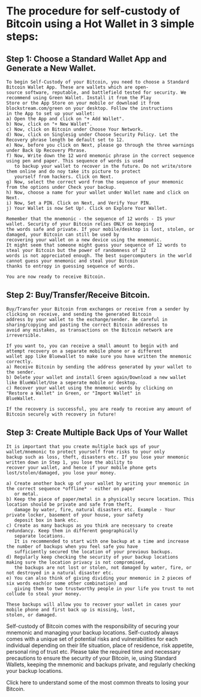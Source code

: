 # The procedure for self-custody of Bitcoin using a Hot Wallet in 3 simple steps:

## Step 1: Choose a Standard Wallet App and Generate a New Wallet.
    To begin Self-Custody of your Bitcoin, you need to choose a Standard Bitcoin Wallet App. These are wallets which are open-
    source software, reputable, and battlefield tested for security. We recommend using Green Wallet. Install it from the Play
    Store or the App Store on your mobile or download it from blockstream.com/green on your desktop. Follow the instructions 
    in the App to set up your wallet:   
    a) Open the App and click on "+ Add Wallet".
    b) Now, click on "+ New Wallet".
    c) Now, click on Bitcoin under Choose Your Network.
    d) Now, click on Singlesig under Choose Security Policy. Let the Recovery phrase length be default set to 12.
    e) Now, before you click on Next, please go through the three warnings under Back Up Recovery Phrase.
    f) Now, Write down the 12 word mnemonic phrase in the correct sequence using pen and paper. This sequence of words is used
       to backup your wallet to recover in the future. Do not write/store them online and do noy take its picture to protect 
       yourself from hackers. Click on Next.
    g) Now, select the correct word from the sequence of your mnemonic from the options under Check your backup.
    h) Now, choose a name for your wallet under Wallet name and click on Next.
    i) Now, Set a PIN. Click on Next, and Verify Your PIN. 
    j) Your Wallet is now Set Up!. Click on Explore Your Wallet.
   
    Remember that the mnemonic - the sequence of 12 words - IS your wallet. Security of your Bitcoin relies ONLY on keeping 
    the words safe and private. If your mobile/desktop is lost, stolen, or damaged, your Bitcoin can still be used by 
    recovering your wallet on a new device using the mnemonic. 
    It might seem that someone might guess your sequence of 12 words to steal your Bitcoin but the power of randomness of 12 
    words is not appreciated enough. The best supercomputers in the world cannot guess your mnemonic and steal your Bitcoin 
    thanks to entropy in guessing sequence of words.

    You are now ready to receive Bitcoin. 

## Step 2: Buy/Transfer/Receive Bitcoin.
    Buy/Transfer your Bitcoin from exchanges or receive from a sender by clicking on receive, and sending the generated Bitcoin
    address by your wallet to the exchange/sender. Be careful in sharing/copying and pasting the correct Bitcoin addresses to
    avoid any mistakes, as transactions on the Bitcoin network are irreversible.
    
    If you want to, you can receive a small amount to begin with and attempt recovery on a separate mobile phone or a different
    wallet app like Bluewallet to make sure you have written the mnemonic correctly.
    a) Receive Bitcoin by sending the address generated by your wallet to the sender.
    b) Delete your wallet and install Green again/Download a new wallet like BlueWallet/Use a seperate mobile or desktop.
    c) Recover your wallet using the mnemonic words by clicking on "Restore a Wallet" in Green, or "Import Wallet" in
    BlueWallet.

    If the recovery is successful, you are ready to receive any amount of Bitcoin securely with recovery in future!

## Step 3: Create Multiple Back Ups of Your Wallet
    It is important that you create multiple back ups of your wallet/mnemonic to protect yourself from risks to your only
    backup such as loss, theft, disasters etc. If you lose your mnemonic written down in Step 1, you lose the ability to 
    recover your wallet, and hence if your mobile phone gets lost/stolen/damaged, you lose your money. 
    
    a) Create another back up of your wallet by writing your mnemonic in the correct sequence *offline* - either on paper
       or metal. 
    b) Keep the piece of paper/metal in a physically secure location. This location should be private and safe from theft,
       damage by water, fire, natural disasters etc. Example - Your private locker, basement of your house, your safety
       deposit box in bank etc.
    c) Create as many backups as you think are necessary to create redundancy. Keep them in different geographically 
       separate locations. 
       It is recommended to start with one backup at a time and increase the number of backups when you feel safe you have
       sufficiently secured the location of your previous backups.
    d) Regularly keep checking the security of your backup locations making sure the location privacy is not compromised,
       the backups are not lost or stolen, not damaged by water, fire, or not destroyed in a natural disaster etc.
    e) You can also think of giving dividing your mnemonic in 2 pieces of six words each(or some other combination) and
       giving them to two trustworthy people in your life you trust to not collude to steal your money.

    These backups will allow you to recover your wallet in cases your mobile phone and first back up is missing, lost,
    stolen, or damaged. 

Self-custody of Bitcoin comes with the responsibility of securing your mnemonic and managing your backup locations. 
Self-custody always comes with a unique set of potential risks and vulnerabilities for each individual depending on their life situation, place of residence, risk appetite, personal ring of trust etc. 
Please take the required time and necessary precautions to ensure the security of your Bitcoin, ie, using Standard Wallets, keeping the mnemonic and backups private, and regularly checking your backup locations. 

Click here to understand some of the most common threats to losing your Bitcoin.
